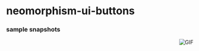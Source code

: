 # neomorphism-ui-buttons
<h3>sample snapshots</h3>
<img align="right" alt="GIF" src="https://github.com/souvikguria98/neomorphism-ui-buttons/blob/master/snap1.png"  />
